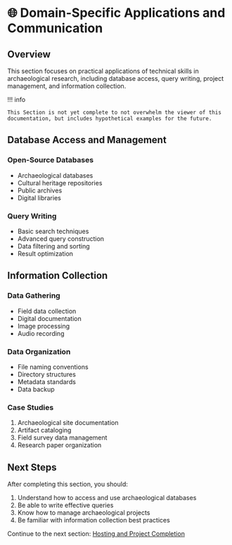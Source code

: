 # 🌐 Domain-Specific Applications and Communication

## Overview

This section focuses on practical applications of technical skills in archaeological research, including database access, query writing, project management, and information collection.

!!! info

    This Section is not yet complete to not overwhelm the viewer of this documentation, but includes hypothetical examples for the future.

## Database Access and Management

### Open-Source Databases
- Archaeological databases
- Cultural heritage repositories
- Public archives
- Digital libraries

### Query Writing
- Basic search techniques
- Advanced query construction
- Data filtering and sorting
- Result optimization
 

## Information Collection

### Data Gathering
- Field data collection
- Digital documentation
- Image processing
- Audio recording

### Data Organization
- File naming conventions
- Directory structures
- Metadata standards
- Data backup


### Case Studies
1. Archaeological site documentation
2. Artifact cataloging
3. Field survey data management
4. Research paper organization


## Next Steps

After completing this section, you should:

1. Understand how to access and use archaeological databases
2. Be able to write effective queries
3. Know how to manage archaeological projects
4. Be familiar with information collection best practices

Continue to the next section: [Hosting and Project Completion](../students/hosting.md) 